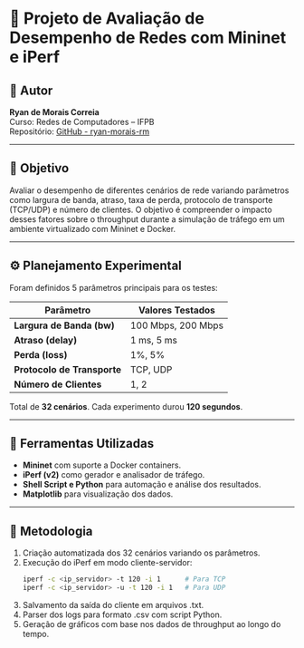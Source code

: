 # 📡 Projeto de Avaliação de Desempenho de Redes com Mininet e iPerf

## 👤 Autor

**Ryan de Morais Correia**  
Curso: Redes de Computadores – IFPB  
Repositório: [GitHub - ryan-morais-rm](https://github.com/ryan-morais-rm)

---

## 📌 Objetivo

Avaliar o desempenho de diferentes cenários de rede variando parâmetros como largura de banda, atraso, taxa de perda, protocolo de transporte (TCP/UDP) e número de clientes. O objetivo é compreender o impacto desses fatores sobre o throughput durante a simulação de tráfego em um ambiente virtualizado com Mininet e Docker.

---

## ⚙️ Planejamento Experimental

Foram definidos 5 parâmetros principais para os testes:

| Parâmetro               | Valores Testados           |
|-------------------------|----------------------------|
| **Largura de Banda (bw)**  | 100 Mbps, 200 Mbps         |
| **Atraso (delay)**         | 1 ms, 5 ms                 |
| **Perda (loss)**           | 1%, 5%                     |
| **Protocolo de Transporte**| TCP, UDP                   |
| **Número de Clientes**     | 1, 2                       |

Total de **32 cenários**. Cada experimento durou **120 segundos**.

---

## 🧰 Ferramentas Utilizadas

- **Mininet** com suporte a Docker containers.
- **iPerf (v2)** como gerador e analisador de tráfego.
- **Shell Script e Python** para automação e análise dos resultados.
- **Matplotlib** para visualização dos dados.

---

## 🚀 Metodologia

1. Criação automatizada dos 32 cenários variando os parâmetros.
2. Execução do iPerf em modo cliente-servidor:
   ```bash
   iperf -c <ip_servidor> -t 120 -i 1      # Para TCP
   iperf -c <ip_servidor> -u -t 120 -i 1   # Para UDP
3. Salvamento da saída do cliente em arquivos .txt.
4. Parser dos logs para formato .csv com script Python.
5. Geração de gráficos com base nos dados de throughput ao longo do tempo.
